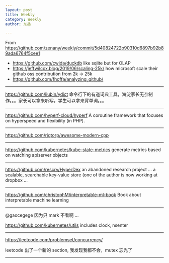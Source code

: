 ```yaml
---
layout: post
title: Weekly
category: Weekly
author: 东岳

---
```


From https://github.com/zenany/weekly/commit/5d40824722b90310d6897b92b89ada6764f5cee1

- https://github.com/cwida/duckdb like sqlite but for OLAP
- https://jeffwilcox.blog/2019/06/scaling-25k/ how microsoft scale their github oss contribution from 2k -> 25k
- https://github.com/fhoffa/analyzing_github/ 

***

https://github.com/liubin/ydict 命令行下的有道词典工具，海淀家长无奈制作。。。家长可以拿来听写，学生可以拿来背单词。。。 

***

https://github.com/hyperf-cloud/hyperf
A coroutine framework that focuses on hyperspeed and flexibility (in PHP).

***

https://github.com/rigtorp/awesome-modern-cpp 

***

https://github.com/kubernetes/kube-state-metrics generate metrics based on watching apiserver objects

***

https://github.com/rescrv/HyperDex an abandoned research project ...  a scalable, searchable key-value store (one of the author is now working at dropbox ...

***

https://github.com/christophM/interpretable-ml-book Book about interpretable machine learning

***

@gaocegege 因为只 mark 不看啊 ...

https://github.com/kubernetes/utils includes clock, nsenter 

***

https://leetcode.com/problemset/concurrency/

leetcode 出了一个新的 section, 我发现我都不会，mutex 忘光了

***

